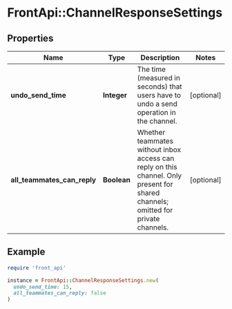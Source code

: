 # FrontApi::ChannelResponseSettings

## Properties

| Name | Type | Description | Notes |
| ---- | ---- | ----------- | ----- |
| **undo_send_time** | **Integer** | The time (measured in seconds) that users have to undo a send operation in the channel. | [optional] |
| **all_teammates_can_reply** | **Boolean** | Whether teammates without inbox access can reply on this channel. Only present for shared channels; omitted for private channels. | [optional] |

## Example

```ruby
require 'front_api'

instance = FrontApi::ChannelResponseSettings.new(
  undo_send_time: 15,
  all_teammates_can_reply: false
)
```

